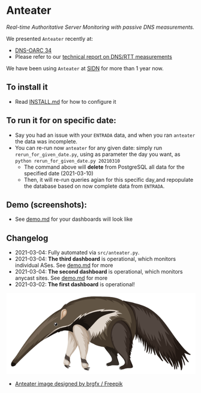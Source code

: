 # Anteater
_Real-time Authoritative Server Monitoring with passive DNS measurements._ 

We presented `Anteater` recently at:

* [DNS-OARC 34](https://indico.dns-oarc.net/event/37/contributions/812/)
* Please refer to our [technical report on DNS/RTT measurements](https://www.isi.edu/~johnh/PAPERS/Moura20a.pdf) 

We have been using `Anteater` at [SIDN](https://sidn.nl) for more than 1 year now.

## To install it
* Read  [INSTALL.md](INSTALL.md) for how to configure it

## To run it for on specific date:
  * Say you had an issue with your `ENTRADA` data, and when you ran `anteater` the data was incomplete.
  * You can re-run now `anteater` for any given date: simply run `rerun_for_given_date.py`, using as parameter the day you want, as `python rerun_for_given_date.py 20210310`
    * The command above will **delete** from PostgreSQL all data for the specified date (2021-03-10)
    * Then, it will re-run  queries agian for this specific day,and repopulate the database based on now complete data from  `ENTRADA`.

## Demo (screenshots):

* See [demo.md](src/grafana-dashboards/demo/demo.md)  for your dashboards will look like


## Changelog

* 2021-03-04: Fully automated via `src/anteater.py`.
* 2021-03-04: **The third dashboard** is operational, which monitors individual ASes. See [demo.md](src/grafana-dashboards/demo/demo.md) for more
* 2021-03-04: **The second dashboard** is operational, which monitors anycast sites. See [demo.md](src/grafana-dashboards/demo/demo.md) for more
* 2021-03-02: **The first dashboard** is operational!  


![Anteater](resources/anteater-logo.png)


* <a href="http://www.freepik.com"> Anteater image designed by brgfx / Freepik</a>
